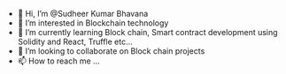 - 👋 Hi, I’m @Sudheer Kumar Bhavana
- 👀 I’m interested in Blockchain technology
- 🌱 I’m currently learning Block chain, Smart contract development using Solidity and React, Truffle etc...
- 💞️ I’m looking to collaborate on Block chain projects
- 📫 How to reach me ...

<!---
sudheer-kumar-bhavana/sudheer-kumar-bhavana is a ✨ special ✨ repository because its `README.md` (this file) appears on your GitHub profile.
You can click the Preview link to take a look at your changes.
--->

